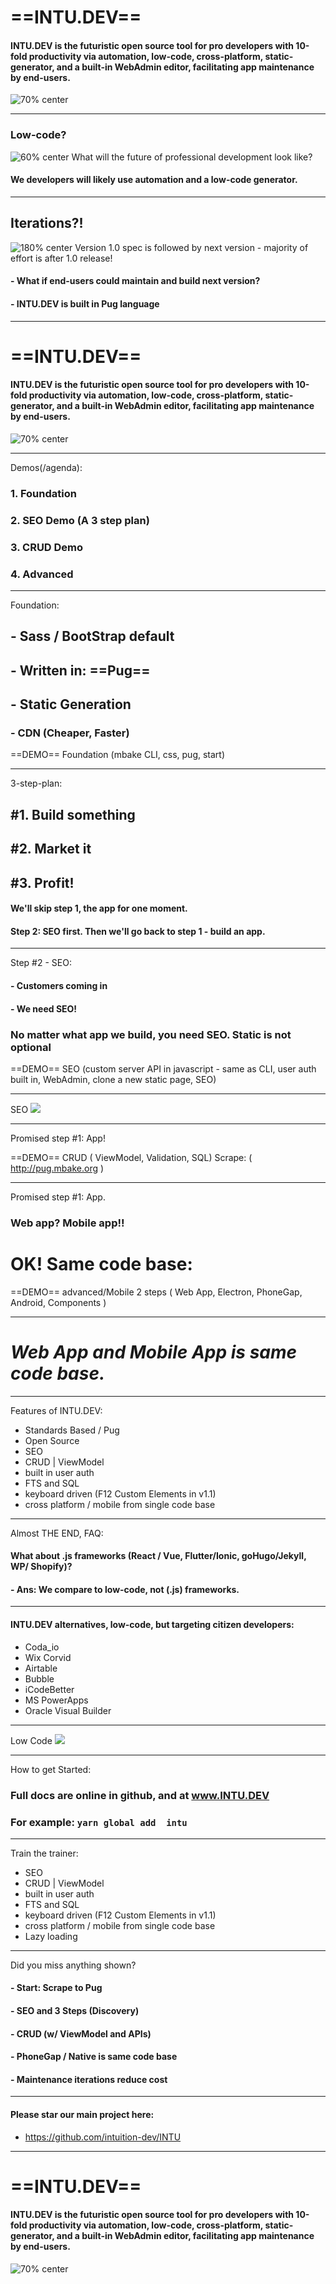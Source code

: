 <!-- $theme: gaia -->
<!-- prerender: false -->
<!-- footer: www.INTU.DEV -->
<!-- *template: invert -->
#  ==INTU.DEV==

#### INTU.DEV is the futuristic open source tool for pro developers with 10-fold productivity via automation, low-code, cross-platform, static-generator, and a built-in WebAdmin editor, facilitating app maintenance by end-users.
![70% center](good_cheap_fast.png)

---
<!-- page_number: true -->

###  Low-code?
![60% center](truck.png)
What will the future of professional development look like?
#### We developers will likely use automation and a low-code generator.

---


## Iterations?!
![180% center](iterative.png)
Version 1.0 spec is followed by next version - majority of effort is after 1.0 release!
#### - What if end-users could maintain and build next version?
#### - INTU.DEV is built in Pug language

---

<!-- *template: invert -->
#  ==INTU.DEV==

#### INTU.DEV is the futuristic open source tool for pro developers with 10-fold productivity via automation, low-code, cross-platform, static-generator, and a built-in WebAdmin editor, facilitating app maintenance by end-users.
![70% center](good_cheap_fast.png)

---

Demos(/agenda):
### 1. Foundation
### 2. SEO Demo (A 3 step plan)
### 3. CRUD Demo
### 4. Advanced 

---

Foundation:

## - Sass / BootStrap default
## - Written in: ==Pug==
## - Static Generation
### - CDN (Cheaper, Faster)

==DEMO== Foundation (mbake CLI, css, pug, start)


---
3-step-plan:
## #1. Build something
## #2. Market it
## #3. Profit!

#### We'll skip step 1, the app for one moment.
#### Step 2: SEO first. Then we'll go back to step 1 - build an app.

---
<!-- *template: invert -->
Step #2 - SEO:
#### - Customers coming in
#### - We need SEO!
### No matter what app we build, you need SEO. Static is not optional

==DEMO== SEO (custom server API in javascript - same as CLI, user auth built in, WebAdmin, clone a new static page, SEO)

--- 

SEO
![](webm.png)

---

Promised step #1: App!

==DEMO== CRUD ( ViewModel, Validation, SQL)
Scrape: ( http://pug.mbake.org )

---
<!-- *template: invert -->
Promised step #1: App.

### Web app? Mobile app!!

# OK! Same code base:

==DEMO== advanced/Mobile 2 steps ( Web App, Electron, PhoneGap, Android, Components )

---

# *Web App and Mobile App is same code base.*

---

Features of INTU.DEV:
- Standards Based / Pug
- Open Source
- SEO
- CRUD | ViewModel
- built in user auth
- FTS and SQL
- keyboard driven (F12 Custom Elements in v1.1)
- cross platform / mobile from single code base


---

Almost THE END, FAQ:
#### What about .js frameworks (React / Vue, Flutter/Ionic, goHugo/Jekyll, WP/ Shopify)? 
#### - Ans: We compare to low-code, not (.js) frameworks. 

---

<!-- *template: invert -->
#### INTU.DEV alternatives, low-code, but targeting citizen developers: 
- Coda_io
- Wix Corvid
- Airtable
- Bubble
- iCodeBetter
- MS PowerApps
- Oracle Visual Builder

---
Low Code
![](low.png)

---

How to get Started:

### Full docs are online in github, and at www.INTU.DEV
### For example: `yarn global add  intu`

--- 

Train the trainer: 
- SEO
- CRUD | ViewModel
- built in user auth
- FTS and SQL
- keyboard driven (F12 Custom Elements in v1.1)
- cross platform / mobile from single code base
- Lazy loading

---

Did you miss anything shown? 
#### - Start: Scrape to Pug
#### - SEO and 3 Steps (Discovery)
#### - CRUD (w/ ViewModel and APIs)
#### - PhoneGap / Native is same code base
#### - Maintenance iterations reduce cost
---

#### Please star our main project here:
- https://github.com/intuition-dev/INTU
---

<!-- *template: invert -->
#  ==INTU.DEV==

#### INTU.DEV is the futuristic open source tool for pro developers with 10-fold productivity via automation, low-code, cross-platform, static-generator, and a built-in WebAdmin editor, facilitating app maintenance by end-users.
![70% center](good_cheap_fast.png)


















